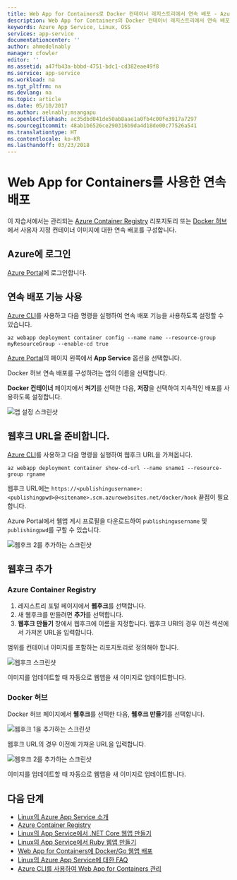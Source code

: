 ```yaml
---
title: Web App for Containers로 Docker 컨테이너 레지스트리에서 연속 배포 - Azure | Microsoft Docs
description: Web App for Containers의 Docker 컨테이너 레지스트리에서 연속 배포를 설정하는 방법입니다.
keywords: Azure App Service, Linux, OSS
services: app-service
documentationcenter: ''
author: ahmedelnably
manager: cfowler
editor: ''
ms.assetid: a47fb43a-bbbd-4751-bdc1-cd382eae49f8
ms.service: app-service
ms.workload: na
ms.tgt_pltfrm: na
ms.devlang: na
ms.topic: article
ms.date: 05/10/2017
ms.author: aelnably;msangapu
ms.openlocfilehash: ac35dbd041de50ab8aae1a0fb4c00fe3917a7297
ms.sourcegitcommit: 48ab1b6526ce290316b9da4d18de00c77526a541
ms.translationtype: HT
ms.contentlocale: ko-KR
ms.lasthandoff: 03/23/2018
---
```

# <a name="continuous-deployment-with-web-app-for-containers"></a>Web App for Containers를 사용한 연속 배포

이 자습서에서는 관리되는 [Azure Container Registry](https://azure.microsoft.com/services/container-registry/) 리포지토리 또는 [Docker 허브](https://hub.docker.com)에서 사용자 지정 컨테이너 이미지에 대한 연속 배포를 구성합니다.

## <a name="sign-in-to-azure"></a>Azure에 로그인

[Azure Portal](https://portal.azure.com)에 로그인합니다.

## <a name="enable-the-continuous-deployment-feature"></a>연속 배포 기능 사용

[Azure CLI](https://docs.microsoft.com/cli/azure/install-azure-cli)를 사용하고 다음 명령을 실행하여 연속 배포 기능을 사용하도록 설정할 수 있습니다.

```azurecli-interactive
az webapp deployment container config --name name --resource-group myResourceGroup --enable-cd true
```

[Azure Portal](https://portal.azure.com/)의 페이지 왼쪽에서 **App Service** 옵션을 선택합니다.

Docker 허브 연속 배포를 구성하려는 앱의 이름을 선택합니다.

**Docker 컨테이너** 페이지에서 **켜기**를 선택한 다음, **저장**을 선택하여 지속적인 배포를 사용하도록 설정합니다.

![앱 설정 스크린샷](./media/app-service-webapp-service-linux-ci-cd/step2.png)

## <a name="prepare-the-webhook-url"></a>웹후크 URL을 준비합니다.

[Azure CLI](https://docs.microsoft.com/cli/azure/install-azure-cli)를 사용하고 다음 명령을 실행하여 웹후크 URL을 가져옵니다.

```azurecli-interactive
az webapp deployment container show-cd-url --name sname1 --resource-group rgname
```

웹후크 URL에는 `https://<publishingusername>:<publishingpwd>@<sitename>.scm.azurewebsites.net/docker/hook` 끝점이 필요합니다.

Azure Portal에서 웹앱 게시 프로필을 다운로드하여 `publishingusername` 및 `publishingpwd`를 구할 수 있습니다.

![웹후크 2를 추가하는 스크린샷](./media/app-service-webapp-service-linux-ci-cd/step3-3.png)

## <a name="add-a-webhook"></a>웹후크 추가

### <a name="azure-container-registry"></a>Azure Container Registry

1. 레지스트리 포털 페이지에서 **웹후크**를 선택합니다.
2. 새 웹후크를 만들려면 **추가**를 선택합니다. 
3. **웹후크 만들기** 창에서 웹후크에 이름을 지정합니다. 웹후크 URI의 경우 이전 섹션에서 가져온 URL을 입력합니다.

범위를 컨테이너 이미지를 포함하는 리포지토리로 정의해야 합니다.

![웹후크 스크린샷](./media/app-service-webapp-service-linux-ci-cd/step3ACRWebhook-1.png)

이미지를 업데이트할 때 자동으로 웹앱을 새 이미지로 업데이트합니다.

### <a name="docker-hub"></a>Docker 허브

Docker 허브 페이지에서 **웹후크**를 선택한 다음, **웹후크 만들기**를 선택합니다.

![웹후크 1을 추가하는 스크린샷](./media/app-service-webapp-service-linux-ci-cd/step3-1.png)

웹후크 URL의 경우 이전에 가져온 URL을 입력합니다.

![웹후크 2를 추가하는 스크린샷](./media/app-service-webapp-service-linux-ci-cd/step3-2.png)

이미지를 업데이트할 때 자동으로 웹앱을 새 이미지로 업데이트합니다.

## <a name="next-steps"></a>다음 단계

* [Linux의 Azure App Service 소개](./app-service-linux-intro.md)
* [Azure Container Registry](https://azure.microsoft.com/services/container-registry/)
* [Linux의 App Service에서 .NET Core 웹앱 만들기](quickstart-dotnetcore.md)
* [Linux의 App Service에서 Ruby 웹앱 만들기](quickstart-ruby.md)
* [Web App for Containers에 Docker/Go 웹앱 배포](quickstart-docker-go.md)
* [Linux의 Azure App Service에 대한 FAQ](./app-service-linux-faq.md)
* [Azure CLI를 사용하여 Web App for Containers 관리](./app-service-linux-cli.md)
